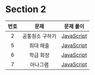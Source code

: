 # Section 2

| 번호 |      문제       |              문제 풀이               |
| :--: | :-------------: | :----------------------------------: |
|  2   | 공통원소 구하기 | [JavaScript](./2-공통원소_구하기.js) |
|  5   |    최대 매출    |    [JavaScript](./5-최대_매출.js)    |
|  6   |    학급 회장    |    [JavaScript](./6-학급_회장.js)    |
|  7   |    아나그램     |    [JavaScript](./7-아나그램.js)     |

